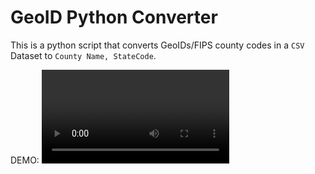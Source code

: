 # GeoID Python Converter

This is a python script that converts GeoIDs/FIPS county codes in a `CSV` Dataset to `County Name, StateCode`.

DEMO:
<video src="./readme-assets/geoid-project"></video>
